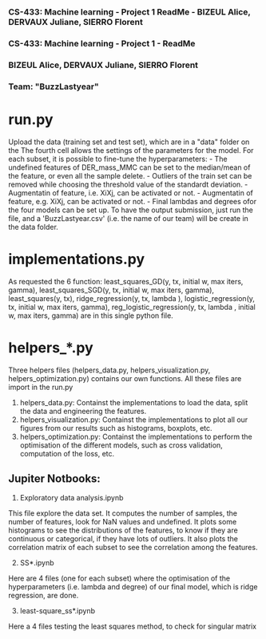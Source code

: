 ### CS-433: Machine learning - Project 1 ReadMe - BIZEUL Alice, DERVAUX Juliane, SIERRO Florent
### CS-433: Machine learning - Project 1 - ReadMe
### BIZEUL Alice, DERVAUX Juliane, SIERRO Florent
### Team: "BuzzLastyear" 


# run.py

Upload the data (training set and test set), which are in a "data" folder on the
The fourth cell allows the settings of the parameters for the model. For each subset, it is possible to fine-tune the hyperparameters:
	- The undefined features of DER_mass_MMC can be set to the median/mean of the feature, or even all the sample delete. 
	- Outliers of the train set can be removed while choosing the threshold value of the standardt deviation.
	- Augmentatin of feature, i.e. XiXj, can be activated or not.
	- Augmentatin of feature, e.g. XiXj, can be activated or not.
	- Final lambdas and degrees ofor the four models can be set up.
To have the output submission, just run the file, and a 'BuzzLastyear.csv' (i.e. the name of our team) will be create in the data folder.


# implementations.py

As requested the 6 function: 
	least_squares_GD(y, tx, initial w, max iters, gamma), least_squares_SGD(y, tx, initial w, max iters, gamma), least_squares(y, tx), ridge_regression(y, tx, lambda ), logistic_regression(y, tx, initial w, max iters, gamma), reg_logistic_regression(y, tx, lambda , initial w, max iters, gamma)
are in this single python file.


# helpers_*.py

Three helpers files (helpers_data.py, helpers_visualization.py, helpers_optimization.py) contains our own functions. All these files are import in the run.py
1. helpers_data.py:		Containst the implementations to load the data, split the data and engineering the features.
2. helpers_visualization.py: 	Containst the implementations to plot all our figures from our results such as histograms, boxplots, etc. 
3. helpers_optimization.py:	Containst the implementations to perform the optimisation of the different models, such as cross validation, computation of the loss, etc. 


## Jupiter Notbooks:

1. Exploratory data analysis.ipynb

This file explore the data set. It computes the number of samples, the number of features, look for NaN values and undefined. 
It plots some histograms to see the distributions of the features, to know if they are continuous or categorical, if they have lots of outliers.
It also plots the correlation matrix of each subset to see the correlation among the features.

2. SS*.ipynb

Here are 4 files (one for each subset) where the optimisation of the hyperparameters (i.e. lambda and degree) of our final model, which is ridge regression, are done.


3. least-square_ss*.ipynb

Here a 4 files testing the least squares method, to check for singular matrix